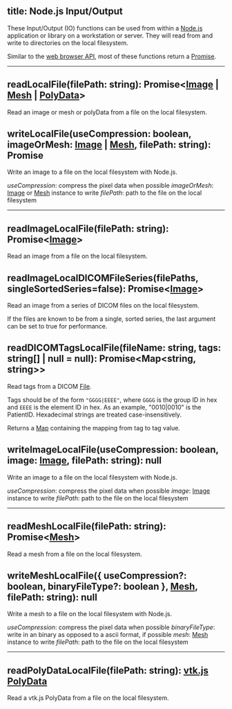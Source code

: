 title: Node.js Input/Output
---

These Input/Output (IO) functions can be used from within a [Node.js](https://nodejs.org/) application or library on a workstation or server. They will read from and write to directories on the local filesystem.

Similar to the [web browser API](./browser_io.html), most of these functions return a [Promise](https://developer.mozilla.org/en-US/docs/Web/JavaScript/Reference/Global_Objects/Promise).

---

## readLocalFile(filePath: string): Promise<[Image](./Image.html) | [Mesh](./Mesh.html) | [PolyData](https://insightsoftwareconsortium.github.io/itk-wasm/docs/polydata_formats.html)>

Read an image or mesh or polyData from a file on the local filesystem.

## writeLocalFile(useCompression: boolean, imageOrMesh: [Image](./Image.html) | [Mesh](./Mesh.html), filePath: string): Promise<null>

Write an image to a file on the local filesystem with Node.js.

*useCompression*: compress the pixel data when possible
*imageOrMesh*:    [Image](./Image.html) or [Mesh](./Mesh.html) instance to write
*filePath*:       path to the file on the local filesystem

---

## readImageLocalFile(filePath: string): Promise<[Image](./Image.html)>

Read an image from a file on the local filesystem.

## readImageLocalDICOMFileSeries(filePaths, singleSortedSeries=false): Promise<[Image](./Image.html)>

Read an image from a series of DICOM files on the local filesystem.

If the files are known to be from a single, sorted series, the last argument can be set to true for performance.

## readDICOMTagsLocalFile(fileName: string, tags: string[] | null = null): Promise<Map<string, string>>

Read tags from a DICOM [File](https://developer.mozilla.org/en-US/docs/Web/API/File).

Tags should be of the form `"GGGG|EEEE"`, where `GGGG` is the group ID in hex and `EEEE` is the element ID in hex. As an example, "0010|0010" is the PatientID.
Hexadecimal strings are treated case-insensitively.

Returns a [Map](https://developer.mozilla.org/en-US/docs/Web/JavaScript/Reference/Global_Objects/Map) containing the mapping from tag to tag value.

## writeImageLocalFile(useCompression: boolean, image: [Image](./Image.html), filePath: string): null

Write an image to a file on the local filesystem with Node.js.

*useCompression*: compress the pixel data when possible
*image*:          [Image](./Image.html) instance to write
*filePath*:       path to the file on the local filesystem

---

## readMeshLocalFile(filePath: string): Promise<[Mesh](./Mesh.html)>

Read a mesh from a file on the local filesystem.

## writeMeshLocalFile({ useCompression?: boolean, binaryFileType?: boolean }, [Mesh](./Mesh.html), filePath: string): null

Write a mesh to a file on the local filesystem with Node.js.

*useCompression*: compress the pixel data when possible
*binaryFileType*: write in an binary as opposed to a ascii format, if possible
*mesh*:           [Mesh](./Mesh.html) instance to write
*filePath*:       path to the file on the local filesystem

---

## readPolyDataLocalFile(filePath: string): [vtk.js PolyData](https://kitware.github.io/vtk-js/docs/structures_PolyData.html)

Read a vtk.js PolyData from a file on the local filesystem.
